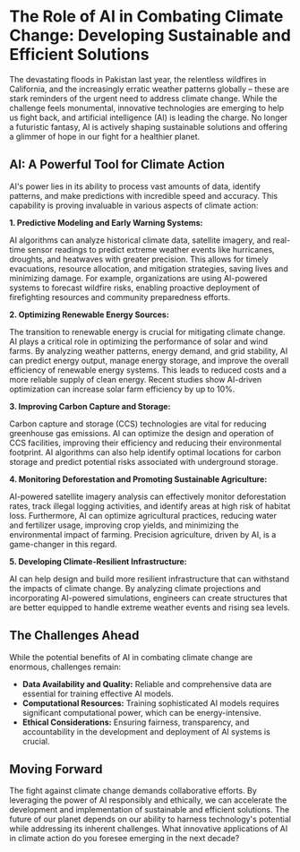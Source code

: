 # The Role of AI in Combating Climate Change: Developing Sustainable and Efficient Solutions

The devastating floods in Pakistan last year, the relentless wildfires in California, and the increasingly erratic weather patterns globally – these are stark reminders of the urgent need to address climate change.  While the challenge feels monumental, innovative technologies are emerging to help us fight back, and artificial intelligence (AI) is leading the charge.  No longer a futuristic fantasy, AI is actively shaping sustainable solutions and offering a glimmer of hope in our fight for a healthier planet.


## AI: A Powerful Tool for Climate Action

AI's power lies in its ability to process vast amounts of data, identify patterns, and make predictions with incredible speed and accuracy. This capability is proving invaluable in various aspects of climate action:

**1.  Predictive Modeling and Early Warning Systems:**

AI algorithms can analyze historical climate data, satellite imagery, and real-time sensor readings to predict extreme weather events like hurricanes, droughts, and heatwaves with greater precision.  This allows for timely evacuations, resource allocation, and mitigation strategies, saving lives and minimizing damage.  For example, organizations are using AI-powered systems to forecast wildfire risks, enabling proactive deployment of firefighting resources and community preparedness efforts.

**2. Optimizing Renewable Energy Sources:**

The transition to renewable energy is crucial for mitigating climate change. AI plays a critical role in optimizing the performance of solar and wind farms.  By analyzing weather patterns, energy demand, and grid stability, AI can predict energy output, manage energy storage, and improve the overall efficiency of renewable energy systems.  This leads to reduced costs and a more reliable supply of clean energy.  Recent studies show AI-driven optimization can increase solar farm efficiency by up to 10%.

**3.  Improving Carbon Capture and Storage:**

Carbon capture and storage (CCS) technologies are vital for reducing greenhouse gas emissions.  AI can optimize the design and operation of CCS facilities, improving their efficiency and reducing their environmental footprint.  AI algorithms can also help identify optimal locations for carbon storage and predict potential risks associated with underground storage.

**4.  Monitoring Deforestation and Promoting Sustainable Agriculture:**

AI-powered satellite imagery analysis can effectively monitor deforestation rates, track illegal logging activities, and identify areas at high risk of habitat loss.  Furthermore, AI can optimize agricultural practices, reducing water and fertilizer usage, improving crop yields, and minimizing the environmental impact of farming.  Precision agriculture, driven by AI, is a game-changer in this regard.

**5.  Developing Climate-Resilient Infrastructure:**

AI can help design and build more resilient infrastructure that can withstand the impacts of climate change.  By analyzing climate projections and incorporating AI-powered simulations, engineers can create structures that are better equipped to handle extreme weather events and rising sea levels.


##  The Challenges Ahead

While the potential benefits of AI in combating climate change are enormous, challenges remain:

* **Data Availability and Quality:**  Reliable and comprehensive data are essential for training effective AI models.
* **Computational Resources:**  Training sophisticated AI models requires significant computational power, which can be energy-intensive.
* **Ethical Considerations:**  Ensuring fairness, transparency, and accountability in the development and deployment of AI systems is crucial.


##  Moving Forward

The fight against climate change demands collaborative efforts.  By leveraging the power of AI responsibly and ethically, we can accelerate the development and implementation of sustainable and efficient solutions.  The future of our planet depends on our ability to harness technology's potential while addressing its inherent challenges.  What innovative applications of AI in climate action do you foresee emerging in the next decade?
